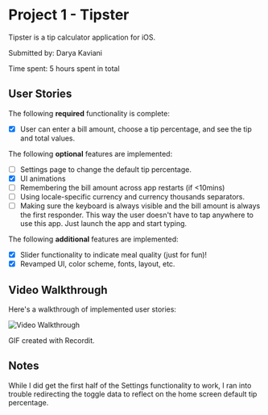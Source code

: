 # Project 1 - Tipster

Tipster is a tip calculator application for iOS.

Submitted by: Darya Kaviani

Time spent: 5 hours spent in total

## User Stories

The following **required** functionality is complete:

* [x] User can enter a bill amount, choose a tip percentage, and see the tip and total values.

The following **optional** features are implemented:

* [ ] Settings page to change the default tip percentage.
* [x] UI animations
* [ ] Remembering the bill amount across app restarts (if <10mins)
* [ ] Using locale-specific currency and currency thousands separators.
* [ ] Making sure the keyboard is always visible and the bill amount is always the first responder. This way the user doesn't have to tap anywhere to use this app. Just launch the app and start typing.

The following **additional** features are implemented:

- [x] Slider functionality to indicate meal quality (just for fun)!
- [x] Revamped UI, color scheme, fonts, layout, etc.

## Video Walkthrough

Here's a walkthrough of implemented user stories:

<img src='hhttp://g.recordit.co/q5gpOlyeGj.gif' title='Video Walkthrough' width='' alt='Video Walkthrough' />

GIF created with Recordit.

## Notes

While I did get the first half of the Settings functionality to work, I ran into trouble redirecting the toggle data to reflect on the home screen default tip percentage.
